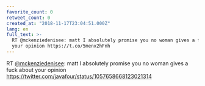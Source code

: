```yaml
---
favorite_count: 0
retweet_count: 0
created_at: "2018-11-17T23:04:51.000Z"
lang: en
full_text: >-
  RT @mckenziedenisee: matt I absolutely promise you no woman gives a fuck about
  your opinion https://t.co/5menx2hFnh
---
```


RT [@mckenziedenisee](https://twitter.com/mckenziedenisee): matt I absolutely
promise you no woman gives a fuck about your opinion
<https://twitter.com/javafour/status/1057658668123021314>
